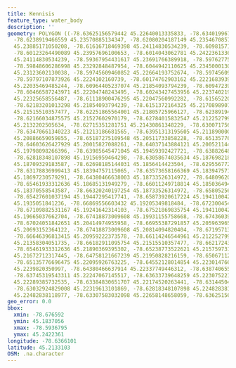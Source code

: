 ```yaml
---
title: Kennisis
feature_type: water_body
description: ''
geometry: POLYGON ((-78.63625156579442 45.22640013335833, -78.63401996789428 45.2318404783647,
  -78.6238919466559 45.23570885134347, -78.62080204187149 45.23546708574685, -78.62080204187149
  45.23885171050208, -78.61616718469398 45.24114830534239, -78.60981571374795 45.24006045620016,
  -78.60123264490089 45.23957696100653, -78.6014043062781 45.24223613365655, -78.59522449670838
  45.24114830534239, -78.59367954431617 45.23691766389918, -78.59762775598573 45.23703854374065,
  -78.59848606286998 45.23292848487954, -78.6044942110625 45.2345000130739, -78.59882938562441
  45.23123602130038, -78.59745609460852 45.22664193752674, -78.59745609460852 45.22410294245569,
  -78.59797107873926 45.2224102160739, -78.60174762903162 45.2221683939053, -78.60363590417823
  45.22035469485244, -78.60964405237074 45.21854093794239, -78.60947239099355 45.22023377952554,
  -78.60466587243971 45.22204748243495, -78.60243427453956 45.22374021961688, -78.60827076135485
  45.22325658556487, -78.61118900476295 45.22047560992282, -78.61565220056325 45.21938736503404,
  -78.62183201013298 45.21854093794239, -78.6151372164325 45.21708989075667, -78.62045871911707
  45.21515510357477, -78.62251865564001 45.21805725966127, -78.6238919466559 45.21733173452554,
  -78.62166034875575 45.21527602970179, -78.62784015832547 45.21225279937135, -78.62852680383253
  45.2132202505634, -78.62715351281751 45.21430861348229, -78.6300717562256 45.21442954140998,
  -78.63470661340223 45.21213186681565, -78.63951313195605 45.21189000093156, -78.64723789391796
  45.20886659059855, -78.65187275109548 45.20511733858228, -78.65135776696475 45.20269833516849,
  -78.64603626427929 45.20015827088261, -78.64037143884121 45.20052114415215, -78.6359082430409
  45.19798098266396, -78.63985645471045 45.19459392427721, -78.63882648644899 45.19193252268495,
  -78.62818348107898 45.19156959464298, -78.63058674035634 45.18769821819221, -78.62681019006399
  45.18709329183587, -78.62698185144031 45.1856414423504, -78.62955677209487 45.18491550372197,
  -78.63178836999413 45.18394757115065, -78.63573658166369 45.18394757115065, -78.63831150231826
  45.18697230579291, -78.64380466638003 45.18733526314972, -78.64809620080311 45.18600440819311,
  -78.65461933312636 45.18685131949279, -78.66011249718814 45.18503649413645, -78.66818058190356
  45.18370558543587, -78.66320240197254 45.18733526314972, -78.6580525606643 45.19096470943032,
  -78.65427601037194 45.19447295417741, -78.65873920617224 45.19411004233575, -78.66388904748048
  45.1935051841236, -78.66869556603432 45.19205349818484, -78.67230045494945 45.19035981778831,
  -78.67109882531167 45.19241642314103, -78.67521869835754 45.19411004233575, -78.67521869835754
  45.19665037662704, -78.67418873009608 45.19931155758668, -78.67436039147329 45.20124688374823,
  -78.67024051842651 45.20414974955958, -78.66955387291857 45.20596396547678, -78.67659198937343
  45.20693152364122, -78.67418873009608 45.20814094820404, -78.67195713219593 45.20753623913728,
  -78.66646396813415 45.20959222373578, -78.66114246544961 45.21225279937135, -78.6594258516802
  45.21358304051735, -78.66182911095754 45.21515510357477, -78.66217243371108 45.21624342946457,
  -78.65461933312636 45.21890369395302, -78.65238773522621 45.21575973164035, -78.64912616906459
  45.21672712317445, -78.64758121667239 45.21950828216159, -78.6506711214568 45.21950828216159,
  -78.65135776696475 45.22095926763225, -78.64552128014854 45.22301476699567, -78.64509212670598
  45.2239820350997, -78.64380466637914 45.22337749446312, -78.63874065575995 45.2239820350997,
  -78.63745319543311 45.22247067145517, -78.63633739648259 45.22307522173409, -78.63367664514075
  45.22289385732535, -78.63384830651707 45.22174520263441, -78.63144504724062 45.22180565872284,
  -78.63032924829008 45.22319613101869, -78.62818348107898 45.22482838118977, -78.63101589379802
  45.22482838118977, -78.63307583032098 45.22658148658059, -78.63625156579442 45.22640013335833))
geo_error: 0.0
bbox:
  xmin: -78.676592
  ymin: 45.1837056
  xmax: -78.5936795
  ymax: 45.2422361
longitude: -78.6366101
latitude: 45.2133103
OSM: .na.character
---
```

